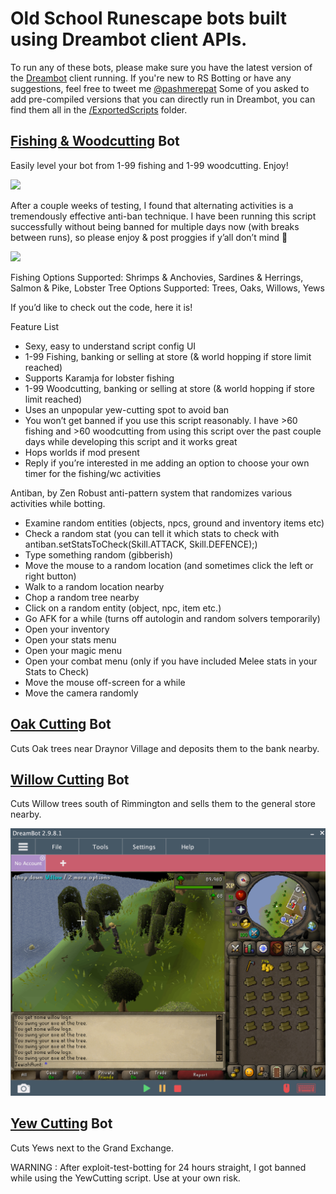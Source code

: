 # Old School Runescape bots built using Dreambot client APIs.
To run any of these bots, please make sure you have the latest version of the [Dreambot](https://dreambot.org/) client running.
If you're new to RS Botting or have any suggestions, feel free to tweet me [@pashmerepat](https://twitter.com/pashmerepat)
Some of you asked to add pre-compiled versions that you can directly run in Dreambot, you can find them all in the [/ExportedScripts](https://github.com/pashpashpash/RunescapeBots/tree/master/ExportedScripts) folder.


## [Fishing & Woodcutting](https://github.com/pashpashpash/RunescapeBots/tree/master/src/FishingAndWoodcuttingBot) Bot
Easily level your bot from 1-99 fishing and 1-99 woodcutting. Enjoy!

![ ](https://i.imgur.com/ZDa1n38.jpg)

After a couple weeks of testing, I found that alternating activities is a tremendously effective anti-ban technique. I have been running this script successfully without being banned for multiple days now (with breaks between runs), so please enjoy & post proggies if y’all don’t mind 🙂

![ ](https://i.imgur.com/eEyUpls.png)

Fishing Options Supported: Shrimps & Anchovies, Sardines & Herrings, Salmon & Pike, Lobster
Tree Options Supported: Trees, Oaks, Willows, Yews

If you’d like to check out the code, here it is!

Feature List

* Sexy, easy to understand script config UI
* 1-99 Fishing, banking or selling at store (& world hopping if store limit reached)
* Supports Karamja for lobster fishing
* 1-99 Woodcutting, banking or selling at store (& world hopping if store limit reached)
* Uses an unpopular yew-cutting spot to avoid ban
* You won’t get banned if you use this script reasonably. I have >60 fishing and >60 woodcutting from using this script over the past couple days while developing this script and it works great
* Hops worlds if mod present
* Reply if you’re interested in me adding an option to choose your own timer for the fishing/wc activities

Antiban, by Zen
Robust anti-pattern system that randomizes various activities while botting.
* Examine random entities (objects, npcs, ground and inventory items etc)
* Check a random stat (you can tell it which stats to check with antiban.setStatsToCheck(Skill.ATTACK, Skill.DEFENCE);)
* Type something random (gibberish)
* Move the mouse to a random location (and sometimes click the left or right button)
* Walk to a random location nearby
* Chop a random tree nearby
* Click on a random entity (object, npc, item etc.)
* Go AFK for a while (turns off autologin and random solvers temporarily)
* Open your inventory
* Open your stats menu
* Open your magic menu
* Open your combat menu (only if you have included Melee stats in your Stats to Check)
* Move the mouse off-screen for a while
* Move the camera randomly


## [Oak Cutting](https://github.com/pashpashpash/RunescapeBots/tree/master/src/OakCutter) Bot
Cuts Oak trees near Draynor Village and deposits them to the bank nearby.

##  [Willow Cutting](https://github.com/pashpashpash/RunescapeBots/tree/master/src/WillowCutter) Bot
Cuts Willow trees south of Rimmington and sells them to the general store nearby.

![ ](/WillowCutter.PNG)

## [Yew Cutting](https://github.com/pashpashpash/RunescapeBots/tree/master/src/YewCutter) Bot
Cuts Yews next to the Grand Exchange.

WARNING : After exploit-test-botting for 24 hours straight, I got banned while using the YewCutting script. Use at your own risk.
